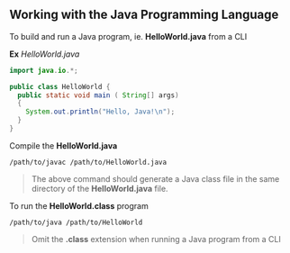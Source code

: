 ## Working with the Java Programming Language

To build and run a Java program, ie. **HelloWorld.java** from a CLI

**Ex** _HelloWorld.java_

```java
import java.io.*;

public class HelloWorld {
  public static void main ( String[] args) 
  {
    System.out.println("Hello, Java!\n");
  }
}
```

Compile the **HelloWorld.java**

```shell
/path/to/javac /path/to/HelloWorld.java
```

> The above command should generate a Java class file in the same directory of the **HelloWorld.java** file.

To run the **HelloWorld.class** program

```shell
/path/to/java /path/to/HelloWorld
```

> Omit the **.class** extension when running a Java program from a CLI
